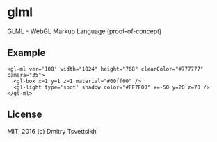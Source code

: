 # glml
GLML - WebGL Markup Language (proof-of-concept)

## Example

```
<gl-ml ver='100' width="1024" height="768" clearColor="#777777" camera="35">
  <gl-box x=1 y=1 z=1 material="#00ff00" />
  <gl-light type='spot' shadow color="#FF7F00" x=-50 y=20 z=70 />
</gl-ml>
```

## License

MIT, 2016 (c) Dmitry Tsvettsikh
